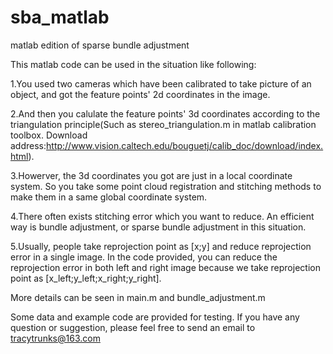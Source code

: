 # sba_matlab
matlab edition of sparse bundle adjustment

This matlab code can be used in the situation like following:

1.You used two cameras which have been calibrated to take picture of an object, and got the feature points' 2d coordinates in the image.

2.And then you calulate the feature points' 3d coordinates according to the triangulation principle(Such as stereo_triangulation.m in matlab calibration toolbox.
Download address:http://www.vision.caltech.edu/bouguetj/calib_doc/download/index.html). 

3.Howerver, the 3d coordinates you got are just in a local coordinate system. So you take some point cloud registration and stitching methods to make them in a same global coordinate system.

4.There often exists stitching error which you want to reduce. An efficient way is bundle adjustment, or sparse bundle adjustment in this situation.

5.Usually, people take reprojection point as [x;y] and reduce reprojection error in a single image. In the code provided, you can reduce the reprojection error in both left and right image because we take reprojection point as [x_left;y_left;x_right;y_right].
 
 More details can be seen in main.m and bundle_adjustment.m
 
 
 Some data and example code are provided for testing. 
 If you have any question or suggestion, please feel free to send an email to tracytrunks@163.com
